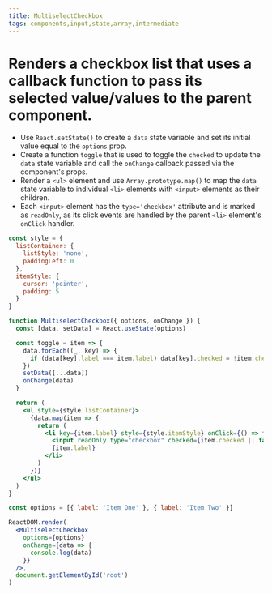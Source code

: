 ```yaml
---
title: MultiselectCheckbox
tags: components,input,state,array,intermediate
---
```


# Renders a checkbox list that uses a callback function to pass its selected value/values to the parent component.

- Use `React.setState()` to create a `data` state variable and set its initial value equal to the `options` prop.
- Create a function `toggle` that is used to toggle the `checked` to update the `data` state variable and call the `onChange` callback passed via the component's props.
- Render a `<ul>` element and use `Array.prototype.map()` to map the `data` state variable to individual `<li>` elements with `<input>` elements as their children.
- Each `<input>` element has the `type='checkbox'` attribute and is marked as `readOnly`, as its click events are handled by the parent `<li>` element's `onClick` handler.

```jsx
const style = {
  listContainer: {
    listStyle: 'none',
    paddingLeft: 0
  },
  itemStyle: {
    cursor: 'pointer',
    padding: 5
  }
}

function MultiselectCheckbox({ options, onChange }) {
  const [data, setData] = React.useState(options)

  const toggle = item => {
    data.forEach((_, key) => {
      if (data[key].label === item.label) data[key].checked = !item.checked
    })
    setData([...data])
    onChange(data)
  }

  return (
    <ul style={style.listContainer}>
      {data.map(item => {
        return (
          <li key={item.label} style={style.itemStyle} onClick={() => toggle(item)}>
            <input readOnly type="checkbox" checked={item.checked || false} />
            {item.label}
          </li>
        )
      })}
    </ul>
  )
}
```

```jsx
const options = [{ label: 'Item One' }, { label: 'Item Two' }]

ReactDOM.render(
  <MultiselectCheckbox
    options={options}
    onChange={data => {
      console.log(data)
    }}
  />,
  document.getElementById('root')
)
```
